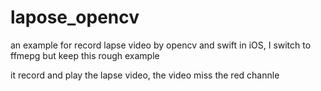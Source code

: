 # lapose_opencv
an example for record lapse video by opencv and swift in iOS, I switch to ffmepg but keep this rough example

it record and play the lapse video, the video miss the red channle
